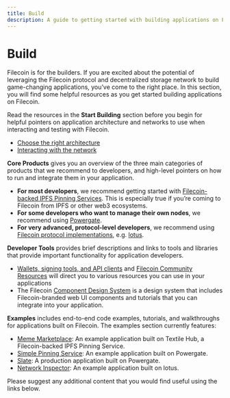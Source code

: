 ```yaml
---
title: Build
description: A guide to getting started with building applications on Filecoin.
---
```


# Build

Filecoin is for the builders. If you are excited about the potential of leveraging the Filecoin protocol and decentralized storage network to build game-changing applications, you’ve come to the right place. In this section, you will find some helpful resources as you get started building applications on Filecoin.

Read the resources in the **Start Building** section before you begin for helpful pointers on application architecture and networks to use when interacting and testing with Filecoin.

- [Choose the right architecture](./start-building/choose-the-right-architecture/)
- [Interacting with the network](./start-building/interacting-with-the-network/)

**Core Products** gives you an overview of the three main categories of products that we recommend to developers, and high-level pointers on how to run and integrate them in your application.

- **For most developers**, we recommend getting started with [Filecoin-backed IPFS Pinning Services](./core-products/filecoin-backed-pinning-services). This is especially true if you’re coming to Filecoin from IPFS or other web3 ecosystems.
- **For some developers who want to manage their own nodes**, we recommend using [Powergate](./core-products/powergate).
- **For very advanced, protocol-level developers**, we recommend using [Filecoin protocol implementations](./core-products/protocol-implementations), e.g. [lotus](https://lotu.sh).

**Developer Tools** provides brief descriptions and links to tools and libraries that provide important functionality for application developers.

- [Wallets, signing tools, and API clients](./developer-tools/wallets-signing-tools-api-clients/) and [Filecoin Community Resources](https://github.com/filecoin-project/docs/wiki#community-resources) will direct you to various resources you can use in your applications
- The Filecoin [Component Design System](http://filecoin.onrender.com/) is a design system that includes Filecoin-branded web UI components and tutorials that you can integrate into your application.

**Examples** includes end-to-end code examples, tutorials, and walkthroughs for applications built on Filecoin. The examples section currently features:

- [Meme Marketplace](./examples/meme-marketplace/overview/): An example application built on Textile Hub, a Filecoin-backed IPFS Pinning Service.
- [Simple Pinning Service](./examples/simple-pinning-service/overview/): An example application built on Powergate.
- [Slate](./examples/filecoin-gui/overview/): A production application built on Powergate.
- [Network Inspector](./examples/network-inspector/overview/): An example application built on lotus.

Please suggest any additional content that you would find useful using the links below.
